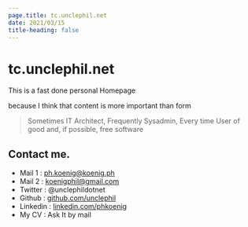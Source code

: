 ```yaml
---
page.title: tc.unclephil.net
date: 2021/03/15
title-heading: false
---
```

# tc.unclephil.net

This is a fast done personal Homepage

because I think that content is more important than form

> Sometimes IT Architect, Frequently Sysadmin, Every time User of good and, if possible, free software

## Contact me.

* Mail 1 : [ph.koenig@koenig.ph](mailto://ph.koenig@koenig.ph) 
* Mail 2 : [koenigphil@gmail.com](mailto://koenigphil@gmail.com)
* Twitter : @unclephildotnet
* Github : [github.com/unclephil](https://github.com/unclephil)
* Linkedin : [linkedin.com/phkoenig](https://linkedin.com/phkoenig)
* My CV : Ask It by mail
